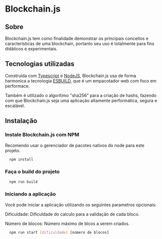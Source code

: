 
# Blockchain.js

## Sobre
Blockchain.js tem como finalidade demonstrar os principais conceitos e características de uma blockchain, portanto seu uso é totalmente para fins didáticos e experimentais.



## Tecnologias utilizadas
Construída com [Typescript](https://www.typescriptlang.org/) e [NodeJS](https://nodejs.org/en), Blockchain.js usa de forma harmonica a tecnologia [ESBUILD](https://esbuild.github.io/), que é um empacotador web com foco em performace. 

Também é utilizado o algorítimo "sha256" para a criação de hashs, fazendo com que Blockchain.js seja uma aplicação altamente performática, segura e escalável.
## Instalação

### Instale Blockchain.js com NPM 
Recomendo usar o gerenciador de pacotes nativos do node para este projeto.
```bash
  npm install
```

### Faça o build do projeto
```bash
  npm run build
```
### Iniciando a aplicação 
Você pode iniciar a aplicação utilizando os seguintes parametros opcionais:

Dificuldade: Dificuldade do calculo para a validação de cada bloco.

Número de blocos: Número máximo de blcos a serem criados.

```bash
  npm run start [dificuldade] [número de blocos]
```

